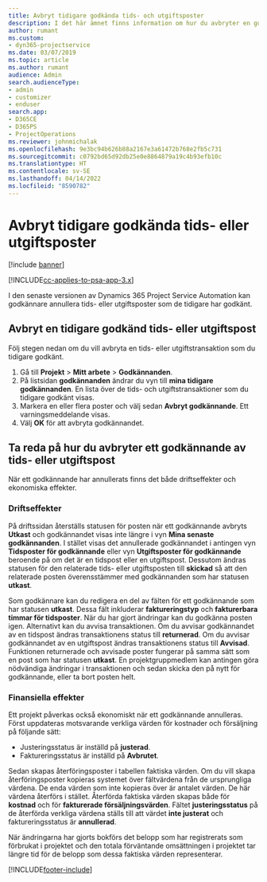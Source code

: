 ```yaml
---
title: Avbryt tidigare godkända tids- och utgiftsposter
description: I det här ämnet finns information om hur du avbryter en godkänd projekttid och utgiftstransaktion.
author: rumant
ms.custom:
- dyn365-projectservice
ms.date: 03/07/2019
ms.topic: article
ms.author: rumant
audience: Admin
search.audienceType:
- admin
- customizer
- enduser
search.app:
- D365CE
- D365PS
- ProjectOperations
ms.reviewer: johnmichalak
ms.openlocfilehash: 9e3bc94b626b88a2167e3a61472b768e2fb5c731
ms.sourcegitcommit: c0792bd65d92db25e0e8864879a19c4b93efb10c
ms.translationtype: HT
ms.contentlocale: sv-SE
ms.lasthandoff: 04/14/2022
ms.locfileid: "8590782"
---
```

# <a name="cancel-previously-approved-time-or-expense-entries"></a>Avbryt tidigare godkända tids- eller utgiftsposter

[!include [banner](../includes/psa-now-project-operations.md)]

[!INCLUDE[cc-applies-to-psa-app-3.x](../includes/cc-applies-to-psa-app-3x.md)]

I den senaste versionen av Dynamics 365 Project Service Automation kan godkännare annullera tids- eller utgiftsposter som de tidigare har godkänt.

## <a name="cancel-a-previously-approved-time-or-expense-entry"></a>Avbryt en tidigare godkänd tids- eller utgiftspost

Följ stegen nedan om du vill avbryta en tids- eller utgiftstransaktion som du tidigare godkänt.

1. Gå till **Projekt** \> **Mitt arbete** \> **Godkännanden**.
2. På listsidan **godkännanden** ändrar du vyn till **mina tidigare godkännanden**. En lista över de tids- och utgiftstransaktioner som du tidigare godkänt visas.
3. Markera en eller flera poster och välj sedan **Avbryt godkännande**. Ett varningsmeddelande visas.
4. Välj **OK** för att avbryta godkännandet.

## <a name="understand-the-impact-of-canceling-a-time-or-expense-entry-approval"></a>Ta reda på hur du avbryter ett godkännande av tids- eller utgiftspost

När ett godkännande har annullerats finns det både driftseffekter och ekonomiska effekter.

### <a name="operational-impact"></a>Driftseffekter

På driftssidan återställs statusen för posten när ett godkännande avbryts **Utkast** och godkännandet visas inte längre i vyn **Mina senaste godkännanden**. I stället visas det annullerade godkännandet i antingen vyn **Tidsposter för godkännande** eller vyn **Utgiftsposter för godkännande** beroende på om det är en tidspost eller en utgiftspost. Dessutom ändras statusen för den relaterade tids- eller utgiftsposten till **skickad** så att den relaterade posten överensstämmer med godkännanden som har statusen **utkast**.

Som godkännare kan du redigera en del av fälten för ett godkännande som har statusen **utkast**. Dessa fält inkluderar **faktureringstyp** och **fakturerbara timmar för tidsposter**. När du har gjort ändringar kan du godkänna posten igen. Alternativt kan du avvisa transaktionen. Om du avvisar godkännandet av en tidspost ändras transaktionens status till **returnerad**. Om du avvisar godkännandet av en utgiftspost ändras transaktionens status till **Avvisad**. Funktionen returnerade och avvisade poster fungerar på samma sätt som en post som har statusen **utkast**. En projektgruppmedlem kan antingen göra nödvändiga ändringar i transaktionen och sedan skicka den på nytt för godkännande, eller ta bort posten helt.

### <a name="financial-impact"></a>Finansiella effekter

Ett projekt påverkas också ekonomiskt när ett godkännande annulleras. Först uppdateras motsvarande verkliga värden för kostnader och försäljning på följande sätt:

- Justeringsstatus är inställd på **justerad**.
- Faktureringsstatus är inställd på **Avbrutet**.

Sedan skapas återföringsposter i tabellen faktiska värden. Om du vill skapa återföringsposter kopieras systemet över fältvärdena från de ursprungliga värdena. De enda värden som inte kopieras över är antalet värden. De här värdena återförs i stället. Återförda faktiska värden skapas både för **kostnad** och för **fakturerade försäljningsvärden**. Fältet **justeringsstatus** på de återförda verkliga värdena ställs till att värdet **inte justerat** och faktureringsstatus är **annullerad**.

När ändringarna har gjorts bokförs det belopp som har registrerats som förbrukat i projektet och den totala förväntande omsättningen i projektet tar längre tid för de belopp som dessa faktiska värden representerar.


[!INCLUDE[footer-include](../includes/footer-banner.md)]
